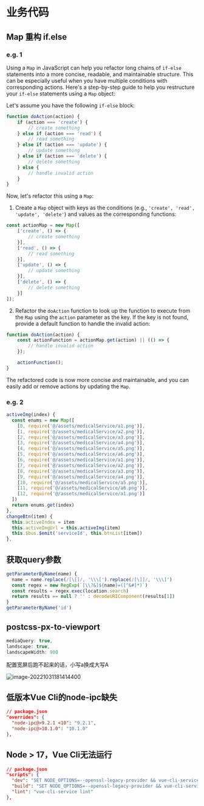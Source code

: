 # 业务代码

## Map 重构 if.else

### e.g. 1

Using a `Map` in JavaScript can help you refactor long chains of `if-else` statements into a more concise, readable, and maintainable structure. This can be especially useful when you have multiple conditions with corresponding actions. Here's a step-by-step guide to help you restructure your `if-else` statements using a `Map` object:

Let's assume you have the following `if-else` block:

```javascript
function doAction(action) {
    if (action === 'create') {
        // create something
    } else if (action === 'read') {
        // read something
    } else if (action === 'update') {
        // update something
    } else if (action === 'delete') {
        // delete something
    } else {
        // handle invalid action
    }
}
```

Now, let's refactor this using a `Map`:

1. Create a `Map` object with keys as the conditions (e.g., `'create', 'read', 'update', 'delete'`) and values as the corresponding functions:

```javascript
const actionMap = new Map([
    ['create', () => {
        // create something
    }],
    ['read', () => {
        // read something
    }],
    ['update', () => {
        // update something
    }],
    ['delete', () => {
        // delete something
    }]
]);
```

2. Refactor the `doAction` function to look up the function to execute from the `Map` using the `action` parameter as the key. If the key is not found, provide a default function to handle the invalid action:

```javascript
function doAction(action) {
    const actionFunction = actionMap.get(action) || (() => {
        // handle invalid action
    });

    actionFunction();
}
```

The refactored code is now more concise and maintainable, and you can easily add or remove actions by updating the `Map`.

### e.g. 2

```js
activeImg(index) {
  const enums = new Map([
    [0, require('@/assets/medicalService/a1.png')],
    [1, require('@/assets/medicalService/a2.png')],
    [2, require('@/assets/medicalService/a3.png')],
    [3, require('@/assets/medicalService/a4.png')],
    [4, require('@/assets/medicalService/a5.png')],
    [5, require('@/assets/medicalService/a6.png')],
    [6, require('@/assets/medicalService/a1.png')],
    [7, require('@/assets/medicalService/a2.png')],
    [8, require('@/assets/medicalService/a3.png')],
    [9, require('@/assets/medicalService/a4.png')],
    [10, require('@/assets/medicalService/a5.png')],
    [11, require('@/assets/medicalService/a6.png')],
    [12, require('@/assets/medicalService/a1.png')]
  ])
  return enums.get(index)
},
changeBtn(item) {
  this.activeIndex = item
  this.activeImgUrl = this.activeImg(item)
  this.$bus.$emit('serviceId', this.btnList[item])
},
```

## 获取query参数

```js
getParameterByName(name) {
  name = name.replace(/[\[]/, '\\\[').replace(/[\]]/, '\\\]')
  const regex = new RegExp(`[\\?&]${name}=([^&#]*)`)
  const results = regex.exec(location.search)
  return results == null ? '' : decodeURIComponent(results[1])
}
getParameterByName('id')
```

## postcss-px-to-viewport

```js
mediaQuery: true,
landscape: true,
landscapeWidth: 900
```

配置宽屏后跑不起来的话，小写a换成大写A

![image-20221031181414400](https://ulooklikeamovie.oss-cn-beijing.aliyuncs.com/img/image-20221031181414400.png)

## 低版本Vue Cli的node-ipc缺失

```json
// package.json
"overrides": {
  "node-ipc@>9.2.1 <10": "9.2.1",
  "node-ipc@>10.1.0": "10.1.0"
},
```

## Node > 17，Vue Cli无法运行

```json
// package.json
"scripts": {
  "dev": "SET NODE_OPTIONS=--openssl-legacy-provider && vue-cli-service serve --open",
  "build": "SET NODE_OPTIONS=--openssl-legacy-provider && vue-cli-service build",
  "lint": "vue-cli-service lint"
},
```
